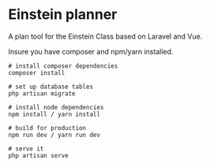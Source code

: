 # Einstein planner
A plan tool for the Einstein Class based on Laravel and Vue.

Insure you have composer and npm/yarn installed.

```
# install composer dependencies
composer install

# set up database tables
php artisan migrate

# install node dependencies
npm install / yarn install

# build for production
npm run dev / yarn run dev

# serve it
php artisan serve
```
